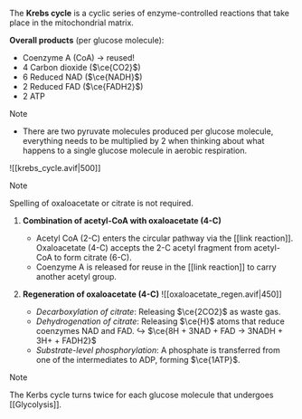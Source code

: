 The **Krebs cycle** is a cyclic series of enzyme-controlled reactions that take place in the mitochondrial matrix.

**Overall products** (per glucose molecule):
- Coenzyme A (CoA) → reused!
- 4 Carbon dioxide ($\ce{CO2}$)
- 6 Reduced NAD ($\ce{NADH}$)
- 2 Reduced FAD ($\ce{FADH2}$)
- 2 ATP

> [!note]
> - There are two pyruvate molecules produced per glucose molecule, everything needs to be multiplied by 2 when thinking about what happens to a single glucose molecule in aerobic respiration.

![[krebs_cycle.avif|500]]

> [!note]
> Spelling of oxaloacetate or citrate is not required.

1. **Combination of acetyl-CoA with oxaloacetate (4-C)**
	- Acetyl CoA (2-C) enters the circular pathway via the [[link reaction]]. Oxaloacetate (4-C) accepts the 2-C acetyl fragment from acetyl-CoA to form citrate (6-C).
	- Coenzyme A is released for reuse in the [[link reaction]] to carry another acetyl group.

2. **Regeneration of oxaloacetate (4-C)**
   ![[oxaloacetate_regen.avif|450]]
	- *Decarboxylation of citrate*: Releasing $\ce{2CO2}$ as waste gas.
	- *Dehydrogenation of citrate*: Releasing $\ce{H}$ atoms that reduce coenzymes NAD and FAD.
	  ↪️ $\ce{8H + 3NAD + FAD → 3NADH + 3H+ + FADH2}$
	- *Substrate-level phosphorylation*: A phosphate is transferred from one of the intermediates to ADP, forming $\ce{1ATP}$.

> [!note]
> The Kerbs cycle turns twice for each glucose molecule that undergoes [[Glycolysis]].

